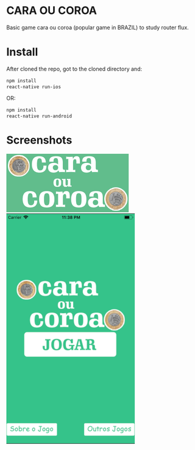 # CARA OU COROA

Basic game cara ou coroa (popular game in BRAZIL) to study router flux.

# Install

After cloned the repo, got to the cloned directory and:

```
npm install
react-native run-ios
```

OR:

```
npm install
react-native run-android
```

# Screenshots
![Alt text](https://github.com/Messhias/cara-ou-coroa/blob/master/src/img/logo.png "Game logo")
![Alt text](https://github.com/Messhias/cara-ou-coroa/blob/master/src/img/1.png "Screenshot application")
